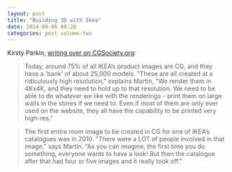 ```yaml
---
layout: post
title: "Building 3D with Ikea" 
date: 2014-09-06 08:20
categories: post volume-two
---
```

Kirsty Parkin, [writing over on CGSociety.org][ikea]: 

> Today, around 75% of all IKEA’s product images are CG, and they have a ‘bank’ of about 25,000 models. "These are all created at a ridiculously high resolution," explains Martin, "We render them in 4Kx4K, and they need to hold up to that resolution. We need to be able to do whatever we like with the renderings - print them on large walls in the stores if we need to. Even if most of them are only ever used on the website, they all have the capability to be printed very high-res."


> The first entire room image to be created in CG for one of IKEA’s catalogues was in 2010. "There were a LOT of people involved in that image,” says Martin. “As you can imagine, the first time you do something, everyone wants to have a look! But then the catalogue after that had four or five images and it really took off."



[ikea]:http://www.cgsociety.org/index.php/CGSFeatures/CGSFeatureSpecial/building_3d_with_ikea